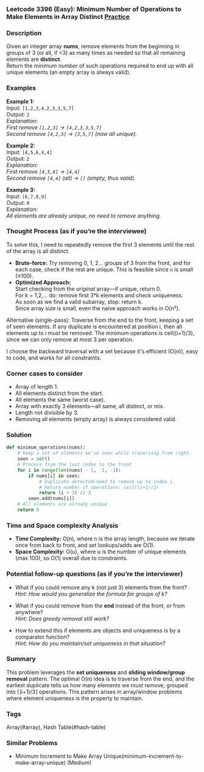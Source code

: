 ### Leetcode 3396 (Easy): Minimum Number of Operations to Make Elements in Array Distinct [Practice](https://leetcode.com/problems/minimum-number-of-operations-to-make-elements-in-array-distinct)

### Description  
Given an integer array **nums**, remove elements from the beginning in groups of 3 (or all, if <3) as many times as needed so that all remaining elements are **distinct**.  
Return the *minimum number* of such operations required to end up with all unique elements (an empty array is always valid).

### Examples  

**Example 1:**  
Input: `[1,2,3,4,2,3,3,5,7]`  
Output: `2`  
*Explanation:  
First remove `[1,2,3]` → `[4,2,3,3,5,7]`  
Second remove `[4,2,3]` → `[3,5,7]` (now all unique).*

**Example 2:**  
Input: `[4,5,6,4,4]`  
Output: `2`  
*Explanation:  
First remove `[4,5,6]` → `[4,4]`  
Second remove `[4,4]` (all) → `[]` (empty, thus valid).*

**Example 3:**  
Input: `[6,7,8,9]`  
Output: `0`  
*Explanation:  
All elements are already unique, no need to remove anything.*

### Thought Process (as if you’re the interviewee)  
To solve this, I need to repeatedly remove the first 3 elements until the rest of the array is all distinct.  
- **Brute-force:** Try removing 0, 1, 2… groups of 3 from the front, and for each case, check if the rest are unique. This is feasible since `n` is small (≤100).
- **Optimized Approach:**  
  Start checking from the *original* array—if unique, return 0.  
  For k = 1,2,… do: remove first 3\*k elements and check uniqueness.  
  As soon as we find a valid subarray, stop: return k.  
  Since array size is small, even the naive approach works in O(n²).

Alternative (single-pass): Traverse from the end to the front, keeping a set of seen elements. If any duplicate is encountered at position i, then all elements up to i must be removed. The minimum operations is ceil((i+1)/3), since we can only remove at most 3 per operation.

I choose the backward traversal with a set because it's efficient (O(n)), easy to code, and works for all constraints.

### Corner cases to consider  
- Array of length 1.
- All elements distinct from the start.
- All elements the same (worst case).
- Array with exactly 3 elements—all same, all distinct, or mix.
- Length not divisible by 3.
- Removing all elements (empty array) is always considered valid.

### Solution

```python
def minimum_operations(nums):
    # Keep a set of elements we've seen while traversing from right.
    seen = set()
    # Process from the last index to the front
    for i in range(len(nums) - 1, -1, -1):
        if nums[i] in seen:
            # Duplicate detected—need to remove up to index i.
            # Return number of operations: ceil((i+1)/3)
            return (i + 3) // 3
        seen.add(nums[i])
    # All elements are already unique
    return 0
```

### Time and Space complexity Analysis  

- **Time Complexity:** O(n), where n is the array length, because we iterate once from back to front, and set lookups/adds are O(1).
- **Space Complexity:** O(u), where u is the number of unique elements (max 100), so O(1) overall due to constraints.

### Potential follow-up questions (as if you’re the interviewer)  

- What if you could remove any k (not just 3) elements from the front?  
  *Hint: How would you generalize the formula for groups of k?*

- What if you could remove from the **end** instead of the front, or from anywhere?  
  *Hint: Does greedy removal still work?*

- How to extend this if elements are objects and uniqueness is by a comparator function?  
  *Hint: How do you maintain/set uniqueness in that situation?*

### Summary
This problem leverages the **set uniqueness** and **sliding window/group removal** pattern. The optimal O(n) idea is to traverse from the end, and the earliest duplicate tells us how many elements we must remove, grouped into ⌈(i+1)/3⌉ operations. This pattern arises in array/window problems where element uniqueness is the property to maintain.

### Tags
Array(#array), Hash Table(#hash-table)

### Similar Problems
- Minimum Increment to Make Array Unique(minimum-increment-to-make-array-unique) (Medium)